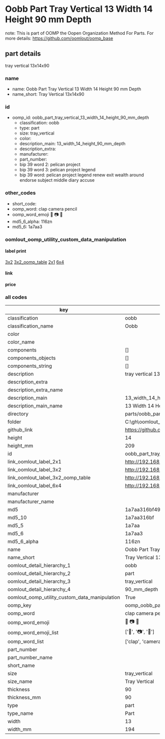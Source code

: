 # Oobb Part Tray Vertical 13 Width 14 Height 90 mm Depth  

note: This is part of OOMP the Oopen Organization Method For Parts. For more details: https://github.com/oomlout/oomp_base

##  part details
  



tray vertical 13x14x90



### name
* name: Oobb Part Tray Vertical 13 Width 14 Height 90 mm Depth
* name_short: Tray Vertical 13x14x90 
### id
* oomp_id: oobb_part_tray_vertical_13_width_14_height_90_mm_depth
  * classification: oobb
  * type: part
  * size: tray_vertical
  * color: 
  * description_main: 13_width_14_height_90_mm_depth
  * description_extra: 
  * manufacturer: 
  * part_number: 
  * bip 39 word 2: pelican project
  * bip 39 word 3: pelican project legend
  * bip 39 word: pelican project legend renew exit wealth around endorse subject middle diary accuse

### other_codes
* short_code: 
* oomp_word: clap camera pencil
* oomp_word_emoji :clap: :camera: :pencil:
* md5_6_alpha: 116zn
* md5_6: 1a7aa3






### oomlout_oomp_utility_custom_data_manipulation
#### label print
[3x2](http://192.168.1.245:1112/?label=oomp%20116zn)
[3x2_oomp_table](http://192.168.1.108:1112/?label=oomp%20116zn)
[2x1](http://192.168.1.242:1112/?label=oomp%20116zn)
[6x4](http://192.168.1.55:1112/?label=oomp%20116zn)    

#### link

                              

#### price







### all codes 
| key | value |  
| --- | --- |  
| classification | oobb |  
| classification_name | Oobb |  
| color |  |  
| color_name |  |  
| components | [] |  
| components_objects | [] |  
| components_string | [] |  
| description | tray vertical 13x14x90 |  
| description_extra |  |  
| description_extra_name |  |  
| description_main | 13_width_14_height_90_mm_depth |  
| description_main_name | 13 Width 14 Height 90 mm Depth |  
| directory | parts/oobb_part_tray_vertical_13_width_14_height_90_mm_depth |  
| folder | C:\gh\oomlout_oobb_version_4_generated_parts\parts\oobb_part_tray_vertical_13_width_14_height_90_mm_depth |  
| github_link | https://github.com/oomlout/oomlout_oomp_part_src/tree/main/parts/oobb_part_tray_vertical_13_width_14_height_90_mm_depth |  
| height | 14 |  
| height_mm | 209 |  
| id | oobb_part_tray_vertical_13_width_14_height_90_mm_depth |  
| link_oomlout_label_2x1 | http://192.168.1.242:1112/?label=oomp%20116zn |  
| link_oomlout_label_3x2 | http://192.168.1.245:1112/?label=oomp%20116zn |  
| link_oomlout_label_3x2_oomp_table | http://192.168.1.108:1112/?label=oomp%20116zn |  
| link_oomlout_label_6x4 | http://192.168.1.55:1112/?label=oomp%20116zn |  
| manufacturer |  |  
| manufacturer_name |  |  
| md5 | 1a7aa316bf49c187e0a7fb62ff2b0512 |  
| md5_10 | 1a7aa316bf |  
| md5_5 | 1a7aa |  
| md5_6 | 1a7aa3 |  
| md5_6_alpha | 116zn |  
| name | Oobb Part Tray Vertical 13 Width 14 Height 90 mm Depth |  
| name_short | Tray Vertical 13x14x90  |  
| oomlout_detail_hierarchy_1 | oobb |  
| oomlout_detail_hierarchy_2 | part |  
| oomlout_detail_hierarchy_3 | tray_vertical |  
| oomlout_detail_hierarchy_4 | 90_mm_depth |  
| oomlout_oomp_utility_custom_data_manipulation | True |  
| oomp_key | oomp_oobb_part_tray_vertical_13_width_14_height_90_mm_depth |  
| oomp_word | clap camera pencil |  
| oomp_word_emoji | :clap: :camera: :pencil: |  
| oomp_word_emoji_list | [':clap:', ':camera:', ':pencil:'] |  
| oomp_word_list | ['clap', 'camera', 'pencil'] |  
| part_number |  |  
| part_number_name |  |  
| short_name |  |  
| size | tray_vertical |  
| size_name | Tray Vertical |  
| thickness | 90 |  
| thickness_mm | 90 |  
| type | part |  
| type_name | Part |  
| width | 13 |  
| width_mm | 194 |  
